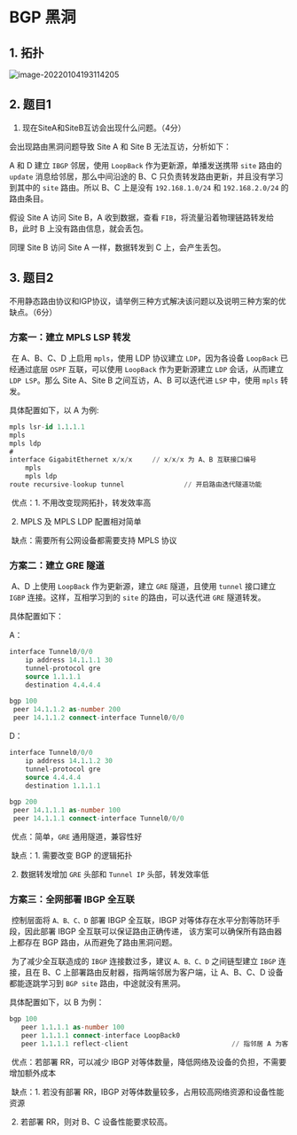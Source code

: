 # BGP 黑洞

## 1. 拓扑

![image-20220104193114205](https://s2.loli.net/2022/01/04/H5jv9U4lSgea6nq.png)

## 2. 题目1

1. 现在SiteA和SiteB互访会出现什么问题。（4分）

会出现路由黑洞问题导致 Site A 和 Site B 无法互访，分析如下：

A 和 D 建立 `IBGP` 邻居，使用 `LoopBack` 作为更新源，单播发送携带 `site` 路由的 `update` 消息给邻居，那么中间沿途的 B、C 只负责转发路由更新，并且没有学习到其中的 `site` 路由。所以 B、C 上是没有 `192.168.1.0/24` 和 `192.168.2.0/24` 的路由条目。

假设 Site A 访问 Site B，A 收到数据，查看 `FIB`，将流量沿着物理链路转发给 B，此时 B 上没有路由信息，就会丢包。

同理 Site B 访问 Site A 一样，数据转发到 C 上，会产生丢包。

## 3. 题目2

不用静态路由协议和IGP协议，请举例三种方式解决该问题以及说明三种方案的优缺点。（6分）

### 方案一：建立 MPLS LSP 转发

​	在 A、B、C、D 上启用 `mpls`，使用 LDP 协议建立 `LDP`，因为各设备 `LoopBack` 已经通过底层 `OSPF` 互联，可以使用 `LoopBack` 作为更新源建立 `LDP` 会话，从而建立 `LDP LSP`。那么 Site A、Site B 之间互访，A、B 可以迭代进 `LSP` 中，使用 `mpls` 转发。

具体配置如下，以 A 为例:

```sql
mpls lsr-id 1.1.1.1
mpls
mpls ldp
#
interface GigabitEthernet x/x/x		// x/x/x 为 A、B 互联接口编号
	mpls
	mpls ldp
route recursive-lookup tunnel				// 开启路由迭代隧道功能
```

​	优点：1. 不用改变现网拓扑，转发效率高

​                2. MPLS 及 MPLS LDP 配置相对简单

​	缺点：需要所有公网设备都需要支持 MPLS 协议

### 方案二：建立 GRE 隧道

​	A、D 上使用 `LoopBack` 作为更新源，建立 `GRE` 隧道，且使用 `tunnel` 接口建立  `IGBP` 连接。这样，互相学习到的 `site` 的路由，可以迭代进 `GRE` 隧道转发。

具体配置如下：

A：

```sql
interface Tunnel0/0/0
	ip address 14.1.1.1 30
	tunnel-protocol gre
	source 1.1.1.1
	destination 4.4.4.4
	
bgp 100
 peer 14.1.1.2 as-number 200
 peer 14.1.1.2 connect-interface Tunnel0/0/0
```

D：

```sql
interface Tunnel0/0/0
	ip address 14.1.1.2 30
	tunnel-protocol gre
	source 4.4.4.4
	destination 1.1.1.1
	
bgp 200
 peer 14.1.1.1 as-number 100
 peer 14.1.1.1 connect-interface Tunnel0/0/0
```

​	优点：简单，`GRE` 通用隧道，兼容性好

​	缺点：1. 需要改变 BGP 的逻辑拓扑

​				2. 数据转发增加 `GRE` 头部和 `Tunnel IP` 头部，转发效率低

### 方案三：全网部署 IBGP 全互联

​    控制层面将 `A、B、C、D` 部署 IBGP 全互联，IBGP 对等体存在水平分割等防环手段，因此部署 IBGP 全互联可以保证路由正确传递， 该方案可以确保所有路由器上都存在 BGP 路由，从而避免了路由黑洞问题。

​	为了减少全互联造成的 `IBGP` 连接数过多，建议 `A、B、C、D` 之间链型建立 `IBGP` 连接，且在 B、C 上部署路由反射器，指两端邻居为客户端，让 A、B、C、D 设备都能逐跳学习到 `BGP site` 路由，中途就没有黑洞。

具体配置如下，以 B 为例：

```sql
bgp 100
   peer 1.1.1.1 as-number 100
   peer 1.1.1.1 connect-interface LoopBack0
   peer 1.1.1.1 reflect-client							// 指邻居 A 为客户端
```

​	优点：若部署 RR，可以减少 IBGP 对等体数量，降低网络及设备的负担，不需要增加额外成本

​	缺点：1. 若没有部署 RR，IBGP 对等体数量较多，占用较高网络资源和设备性能资源 

​                2. 若部署 RR，则对 B、C 设备性能要求较高。

